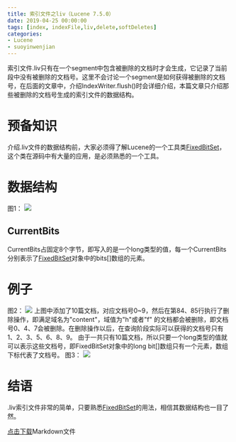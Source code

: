 ```yaml
---
title: 索引文件之liv（Lucene 7.5.0）
date: 2019-04-25 00:00:00
tags: [index, indexFile,liv,delete,softDeletes]
categories:
- Lucene
- suoyinwenjian
---
```


索引文件.liv只有在一个segment中包含被删除的文档时才会生成，它记录了当前段中没有被删除的文档号。这里不会讨论一个segment是如何获得被删除的文档号，在后面的文章中，介绍IndexWriter.flush()时会详细介绍，本篇文章只介绍那些被删除的文档号生成的索引文件的数据结构。
# 预备知识
介绍.liv文件的数据结构前，大家必须得了解Lucene的一个工具类[FixedBitSet](https://www.amazingkoala.com.cn/Lucene/gongjulei/2019/0404/FixedBitSet)，这个类在源码中有大量的应用，是必须熟悉的一个工具。
# 数据结构
图1：
<img src="http://www.amazingkoala.com.cn/uploads/lucene/索引文件/liv/1.png">
## CurrentBits
CurrentBits占固定8个字节，即写入的是一个long类型的值，每一个CurrentBits分别表示了[FixedBitSet](https://www.amazingkoala.com.cn/Lucene/gongjulei/2019/0404/FixedBitSet)对象中的bits[]数组的元素。
# 例子
图2：
<img src="http://www.amazingkoala.com.cn/uploads/lucene/索引文件/liv/2.png">
上图中添加了10篇文档，对应文档号0~9，然后在第84、85行执行了删除操作，即满足域名为"content"，域值为"h"或者"f"  的文档都会被删除，即文档号0、4、7会被删除。在删除操作以后，在查询阶段实际可以获得的文档号只有1、2、3、5、6、8、9。
由于一共只有10篇文档，所以只要一个long类型的值就可以表示这些文档号，即FixedBitSet对象中的long bit[]数组只有一个元素，数组下标代表了文档号。
图3：
<img src="http://www.amazingkoala.com.cn/uploads/lucene/索引文件/liv/3.png">

# 结语
.liv索引文件非常的简单，只要熟悉[FixedBitSet](https://www.amazingkoala.com.cn/Lucene/gongjulei/2019/0404/FixedBitSet)的用法，相信其数据结构也一目了然。

[点击下载](http://www.amazingkoala.com.cn/attachment/Lucene/%E7%B4%A2%E5%BC%95%E6%96%87%E4%BB%B6/liv.zip)Markdown文件